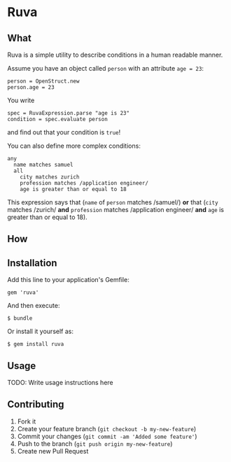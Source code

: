 # Ruva

## What

Ruva is a simple utility to describe conditions in a human readable manner.

Assume you have an object called `person` with an attribute `age = 23`:

    person = OpenStruct.new
    person.age = 23

You write 

    spec = RuvaExpression.parse "age is 23"
    condition = spec.evaluate person 

and find out that your condition is `true`!

You can also define more complex conditions:

    any
      name matches samuel
      all
        city matches zurich
        profession matches /application engineer/
        age is greater than or equal to 18      
        
This expression says that (`name` of `person` matches /samuel/) __or__ that (`city` 
matches /zurich/ __and__ `profession` matches /application engineer/ __and__ `age` is 
greater than or equal to 18).


## How



## Installation

Add this line to your application's Gemfile:

    gem 'ruva'

And then execute:

    $ bundle

Or install it yourself as:

    $ gem install ruva

## Usage

TODO: Write usage instructions here

## Contributing

1. Fork it
2. Create your feature branch (`git checkout -b my-new-feature`)
3. Commit your changes (`git commit -am 'Added some feature'`)
4. Push to the branch (`git push origin my-new-feature`)
5. Create new Pull Request
